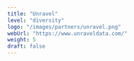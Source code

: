 ```yaml
---
title: "Unravel"
level: "diversity"
logo: "/images/partners/unravel.png"
webUrl: "https://www.unraveldata.com/"
weight: 5
draft: false
---
```

